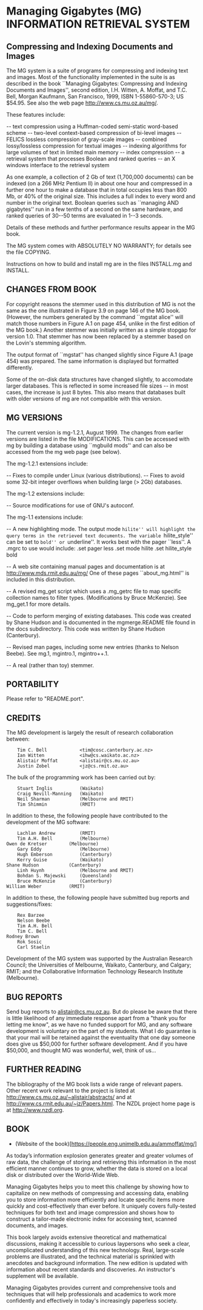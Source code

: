 # Managing Gigabytes (MG) INFORMATION RETRIEVAL SYSTEM
## Compressing and Indexing Documents and Images

The MG system is a suite of programs for compressing and indexing text
and images. Most of the functionality implemented in the suite is as
described in the book ``Managing Gigabytes: Compressing and Indexing
Documents and Images'', second edition, I.H. Witten, A. Moffat, and
T.C. Bell, Morgan Kaufmann, San Francisco, 1999, ISBN 1-55860-570-3;
US $54.95.  See also the web page <http://www.cs.mu.oz.au/mg/>.

These features include:

-- text compression using a Huffman-coded semi-static word-based scheme
-- two-level context-based compression of bi-level images
-- FELICS lossless compression of gray-scale images
-- combined lossy/lossless compression for textual images
-- indexing algorithms for large volumes of text in limited main memory
-- index compression
-- a retrieval system that processes Boolean and ranked queries
-- an X windows interface to the retrieval system

As one example, a collection of 2 Gb of text (1,700,000 documents) can
be indexed (on a 266 MHz Pentium II) in about one hour and compressed
in a further one hour to make a database that in total occupies less
than 800 Mb, or 40% of the original size.  This includes a full index
to every word and number in the original text.  Boolean queries such as
``managing AND gigabytes'' run in a few tenths of a second on the same
hardware, and ranked queries of 30--50 terms are evaluated in 1--3
seconds.

Details of these methods and further performance results appear in the
MG book.

The MG system comes with ABSOLUTELY NO WARRANTY; for details see the
file COPYING.

Instructions on how to build and install mg are in the files INSTALL.mg
and INSTALL.


## CHANGES FROM BOOK

For copyright reasons the stemmer used in this distribution of MG is not
the same as the one illustrated in Figure 3.9 on page 146 of the MG
book.  (However, the numbers generated by the command ``mgstat alice''
will match those numbers in Figure A.1 on page 454, unlike in the first
edition of the MG book.)  Another stemmer was initially written as a
simple stopgap for version 1.0.  That stemmer has now been replaced by a
stemmer based on the Lovin's stemming algorithm.

The output format of ``mgstat'' has changed slightly since Figure A.1
(page 454) was prepared. The same information is displayed but formatted
differently.

Some of the on-disk data structures have changed slightly, to accomodate
larger databases.  This is reflected in some increased file sizes -- in
most cases, the increase is just 8 bytes.  This also means that databases
built with older versions of mg are not compatible with this version.


## MG VERSIONS

The current version is mg-1.2.1, August 1999. The changes from earlier 
versions are listed in the file MODIFICATIONS. This can be accessed
with mg by building a database using ``mgbuild mods'' and can also be
accessed from the mg web page (see below). 

The mg-1.2.1 extensions include:

-- Fixes to compile under Linux (various distributions).
-- Fixes to avoid some 32-bit integer overflows when building large
   (> 2Gb) databases.

The mg-1.2 extensions include:

-- Source modifications for use of GNU's autoconf.

The mg-1.1 extensions include:

-- A new highlighting mode.
   The output mode ``hilite'' will highlight the query terms in the
   retrieved text documents. The variable ``hilite_style'' can be set
   to ``bold'' or ``underline''. It works best with the pager
   ``less''.  A .mgrc to use would include:
	.set pager less
	.set mode hilite
	.set hilite_style bold

-- A web site containing manual pages and documentation is at
   <http://www.mds.rmit.edu.au/mg/>
   One of these pages ``about_mg.html'' is included in this
   distribution.

-- A revised mg_get script which uses a .mg_getrc file to map
   specific collection names to filter types.  (Modifications by Bruce
   McKenzie). See mg_get.1 for more details.

-- Code to perform merging of existing databases. This code
   was created by Shane Hudson and is documented in the mgmerge.README
   file found in the docs subdirectory.  This code was written by
   Shane Hudson (Canterbury).

-- Revised man pages, including some new entries (thanks to Nelson
   Beebe). See mg.1, mgintro.1, mgintro++.1.

-- A real (rather than toy) stemmer.

## PORTABILITY

Please refer to "README.port".

## CREDITS
 
The MG development is largely the result of research collaboration
between:

        Tim C. Bell            <tim@cosc.canterbury.ac.nz>
        Ian Witten             <ihw@cs.waikato.ac.nz>
        Alistair Moffat        <alistair@cs.mu.oz.au>
        Justin Zobel           <jz@cs.rmit.oz.au>

The bulk of the programming work has been carried out by:

        Stuart Inglis	       (Waikato)
        Craig Nevill-Manning   (Waikato)
        Neil Sharman           (Melbourne and RMIT)
        Tim Shimmin            (RMIT)

In addition to these, the following people have contributed to the
development of the MG software:

        Lachlan Andrew         (RMIT)
        Tim A.H. Bell          (Melbourne)
	Owen de Kretser        (Melbourne)
        Gary Eddy              (Melbourne)
        Hugh Emberson          (Canterbury)
        Kerry Guise            (Waikato)
	Shane Hudson           (Canterbury)
        Linh Huynh             (Melbourne and RMIT)
        Bohdan S. Majewski     (Queensland)
        Bruce McKenzie         (Canterbury)
	William Weber	       (RMIT)

In addition to these, the following people have submitted bug reports
and suggestions/fixes:

        Rex Barzee
        Nelson Beebe
        Tim A.H. Bell
        Tim C. Bell
	Rodney Brown
        Rok Sosic
        Carl Staelin

Development of the MG system was supported by the Australian Research
Council; the Universities of Melbourne, Waikato, Canterbury, and
Calgary; RMIT; and the Collaborative Information Technology Research
Institute (Melbourne).

## BUG REPORTS

Send bug reports to <alistair@cs.mu.oz.au>.  But do please be aware
that there is little likelihood of any immediate response apart from a
"thank you for letting me know", as we have no funded support for MG,
and any software development is voluntary on the part of my students.
What I do guarantee is that your mail will be retained against the
eventuality that one day someone does give us $50,000 for further
software development. And if you have $50,000, and thought MG was
wonderful, well, think of us...


##  FURTHER READING

The bibliography of the MG book lists a wide range of relevant papers.
Other recent work relevant to the project is listed at
<http://www.cs.mu.oz.au/~alistair/abstracts/> and at
<http://www.cs.rmit.edu.au/~jz/Papers.html>.  The NZDL project home
page is at <http://www.nzdl.org>.



## BOOK


 - (Website of the book)[https://people.eng.unimelb.edu.au/ammoffat/mg/]


As today’s information explosion generates greater and greater volumes of raw data, the challenge of storing and retrieving this information in the most efficient manner continues to grow, whether the data is stored on a local disk or distributed over the World-Wide Web.

Managing Gigabytes helps you to meet this challenge by showing how to capitalize on new methods of compressing and accessing data, enabling you to store information more efficiently and locate specific items more quickly and cost-effectively than ever before. It uniquely covers fully-tested techniques for both text and image compression and shows how to construct a tailor-made electronic index for accessing text, scanned documents, and images.

This book largely avoids extensive theoretical and mathematical discussions, making it accessible to curious laypersons who seek a clear, uncomplicated understanding of this new technology. Real, large-scale problems are illustrated, and the technical material is sprinkled with anecdotes and background information. The new edition is updated with information about recent standards and discoveries. An instructor's supplement will be available.

Managing Gigabytes provides current and comprehensive tools and techniques that will help professionals and academics to work more confidently and effectively in today's increasingly paperless society.
